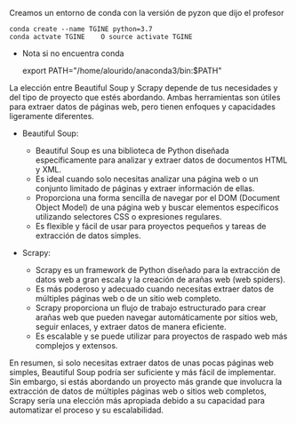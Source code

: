 Creamos un entorno de conda con la versión de pyzon que dijo el profesor

    conda create --name TGINE python=3.7
    conda actvate TGINE    O source activate TGINE                
    
- Nota si no encuentra conda 

    export PATH="/home/alourido/anaconda3/bin:$PATH"



La elección entre Beautiful Soup y Scrapy depende de tus necesidades y del tipo de proyecto que estés abordando. Ambas herramientas son útiles para extraer datos de páginas web, pero tienen enfoques y capacidades ligeramente diferentes.

- Beautiful Soup:
    - Beautiful Soup es una biblioteca de Python diseñada específicamente para analizar y extraer datos de documentos HTML y XML.
    - Es ideal cuando solo necesitas analizar una página web o un conjunto limitado de páginas y extraer información de ellas.
    - Proporciona una forma sencilla de navegar por el DOM (Document Object Model) de una página web y buscar elementos específicos utilizando selectores CSS o expresiones regulares.
    - Es flexible y fácil de usar para proyectos pequeños y tareas de extracción de datos simples.

- Scrapy:
    - Scrapy es un framework de Python diseñado para la extracción de datos web a gran escala y la creación de arañas web (web spiders).
    - Es más poderoso y adecuado cuando necesitas extraer datos de múltiples páginas web o de un sitio web completo.
    - Scrapy proporciona un flujo de trabajo estructurado para crear arañas web que pueden navegar automáticamente por sitios web, seguir enlaces, y extraer datos de manera eficiente.
    - Es escalable y se puede utilizar para proyectos de raspado web más complejos y extensos.

En resumen, si solo necesitas extraer datos de unas pocas páginas web simples, Beautiful Soup podría ser suficiente y más fácil de implementar. Sin embargo, si estás abordando un proyecto más grande que involucra la extracción de datos de múltiples páginas web o sitios web completos, Scrapy sería una elección más apropiada debido a su capacidad para automatizar el proceso y su escalabilidad.

